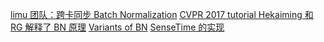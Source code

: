 [limu 团队：跨卡同步 Batch Normalization](https://zh.mxnet.io/blog/syncbn#batch-normalization%E5%A6%82%E4%BD%95%E5%B7%A5%E4%BD%9C)
[CVPR 2017 tutorial Hekaiming 和 RG 解释了 BN 原理](http://deeplearning.csail.mit.edu/)
[Variants of BN](https://fengweiustc.github.io/paper-reading/2020/06/22/bn/)
[SenseTime 的实现](https://hangzhang.org/PyTorch-Encoding/tutorials/syncbn.html)
